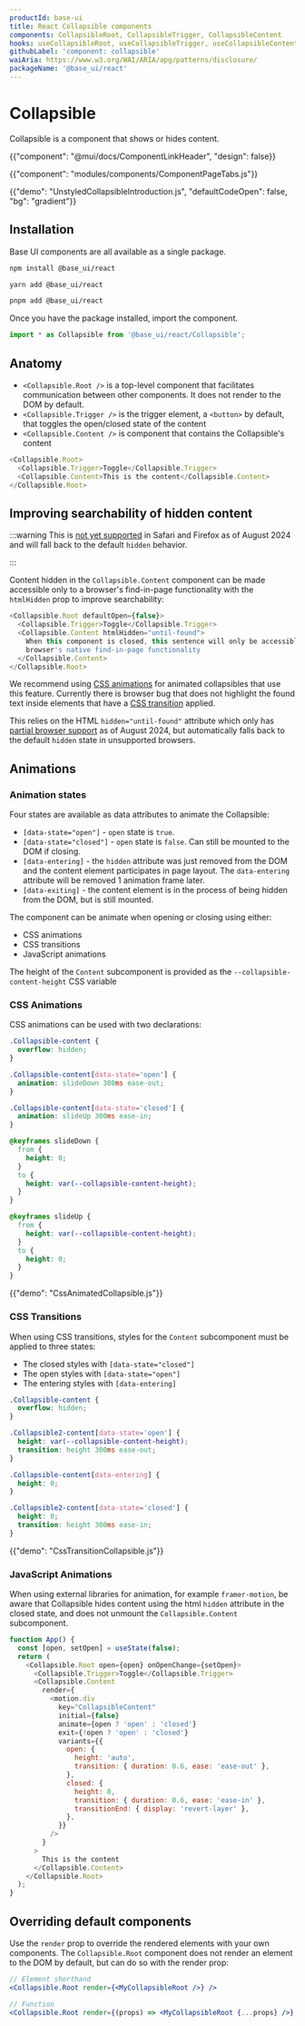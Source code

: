 ```yaml
---
productId: base-ui
title: React Collapsible components
components: CollapsibleRoot, CollapsibleTrigger, CollapsibleContent
hooks: useCollapsibleRoot, useCollapsibleTrigger, useCollapsibleContent
githubLabel: 'component: collapsible'
waiAria: https://www.w3.org/WAI/ARIA/apg/patterns/disclosure/
packageName: '@base_ui/react'
---
```


# Collapsible

<p class="description">Collapsible is a component that shows or hides content.</p>

{{"component": "@mui/docs/ComponentLinkHeader", "design": false}}

{{"component": "modules/components/ComponentPageTabs.js"}}

{{"demo": "UnstyledCollapsibleIntroduction.js", "defaultCodeOpen": false, "bg": "gradient"}}

## Installation

Base UI components are all available as a single package.

<codeblock storageKey="package-manager">

```bash npm
npm install @base_ui/react
```

```bash yarn
yarn add @base_ui/react
```

```bash pnpm
pnpm add @base_ui/react
```

</codeblock>

Once you have the package installed, import the component.

```ts
import * as Collapsible from '@base_ui/react/Collapsible';
```

## Anatomy

- `<Collapsible.Root />` is a top-level component that facilitates communication between other components. It does not render to the DOM by default.
- `<Collapsible.Trigger />` is the trigger element, a `<button>` by default, that toggles the open/closed state of the content
- `<Collapsible.Content />` is component that contains the Collapsible's content

```js
<Collapsible.Root>
  <Collapsible.Trigger>Toggle</Collapsible.Trigger>
  <Collapsible.Content>This is the content</Collapsible.Content>
</Collapsible.Root>
```

## Improving searchability of hidden content

:::warning
This is [not yet supported](https://caniuse.com/mdn-html_global_attributes_hidden_until-found_value) in Safari and Firefox as of August 2024 and will fall back to the default `hidden` behavior.

:::

Content hidden in the `Collapsible.Content` component can be made accessible only to a browser's find-in-page functionality with the `htmlHidden` prop to improve searchability:

```js
<Collapsible.Root defaultOpen={false}>
  <Collapsible.Trigger>Toggle</Collapsible.Trigger>
  <Collapsible.Content htmlHidden="until-found">
    When this component is closed, this sentence will only be accessible to the
    browser's native find-in-page functionality
  </Collapsible.Content>
</Collapsible.Root>
```

We recommend using [CSS animations](#css-animations) for animated collapsibles that use this feature. Currently there is browser bug that does not highlight the found text inside elements that have a [CSS transition](#css-transitions) applied.

This relies on the HTML `hidden="until-found"` attribute which only has [partial browser support](https://caniuse.com/mdn-html_global_attributes_hidden_until-found_value) as of August 2024, but automatically falls back to the default `hidden` state in unsupported browsers.

## Animations

### Animation states

Four states are available as data attributes to animate the Collapsible:

- `[data-state="open"]` - `open` state is `true`.
- `[data-state="closed"]` - `open` state is `false`. Can still be mounted to the DOM if closing.
- `[data-entering]` - the `hidden` attribute was just removed from the DOM and the content element participates in page layout. The `data-entering` attribute will be removed 1 animation frame later.
- `[data-exiting]` - the content element is in the process of being hidden from the DOM, but is still mounted.

The component can be animate when opening or closing using either:

- CSS animations
- CSS transitions
- JavaScript animations

The height of the `Content` subcomponent is provided as the `--collapsible-content-height` CSS variable

### CSS Animations

CSS animations can be used with two declarations:

```css
.Collapsible-content {
  overflow: hidden;
}

.Collapsible-content[data-state='open'] {
  animation: slideDown 300ms ease-out;
}

.Collapsible-content[data-state='closed'] {
  animation: slideUp 300ms ease-in;
}

@keyframes slideDown {
  from {
    height: 0;
  }
  to {
    height: var(--collapsible-content-height);
  }
}

@keyframes slideUp {
  from {
    height: var(--collapsible-content-height);
  }
  to {
    height: 0;
  }
}
```

{{"demo": "CssAnimatedCollapsible.js"}}

### CSS Transitions

When using CSS transitions, styles for the `Content` subcomponent must be applied to three states:

- The closed styles with `[data-state="closed"]`
- The open styles with `[data-state="open"]`
- The entering styles with `[data-entering]`

```css
.Collapsible-content {
  overflow: hidden;
}

.Collapsible2-content[data-state='open'] {
  height: var(--collapsible-content-height);
  transition: height 300ms ease-out;
}

.Collapsible-content[data-entering] {
  height: 0;
}

.Collapsible2-content[data-state='closed'] {
  height: 0;
  transition: height 300ms ease-in;
}
```

{{"demo": "CssTransitionCollapsible.js"}}

### JavaScript Animations

When using external libraries for animation, for example `framer-motion`, be aware that Collapsible hides content using the html `hidden` attribute in the closed state, and does not unmount the `Collapsible.Content` subcomponent.

```js
function App() {
  const [open, setOpen] = useState(false);
  return (
    <Collapsible.Root open={open} onOpenChange={setOpen}>
      <Collapsible.Trigger>Toggle</Collapsible.Trigger>
      <Collapsible.Content
        render={
          <motion.div
            key="CollapsibleContent"
            initial={false}
            animate={open ? 'open' : 'closed'}
            exit={!open ? 'open' : 'closed'}
            variants={{
              open: {
                height: 'auto',
                transition: { duration: 0.6, ease: 'ease-out' },
              },
              closed: {
                height: 0,
                transition: { duration: 0.6, ease: 'ease-in' },
                transitionEnd: { display: 'revert-layer' },
              },
            }}
          />
        }
      >
        This is the content
      </Collapsible.Content>
    </Collapsible.Root>
  );
}
```

## Overriding default components

Use the `render` prop to override the rendered elements with your own components. The `Collapsible.Root` component does not render an element to the DOM by default, but can do so with the render prop:

```jsx
// Element shorthand
<Collapsible.Root render={<MyCollapsibleRoot />} />
```

```jsx
// Function
<Collapsible.Root render={(props) => <MyCollapsibleRoot {...props} />} />
```

